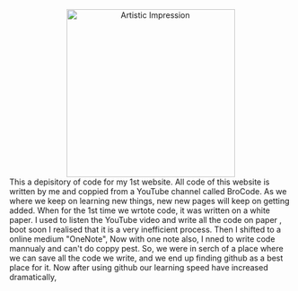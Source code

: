 <center>
<img src="https://th.bing.com/th/id/OIG.Gv9A6Vi4.Jd6MA8X0Niu?pid=ImgGn" alt="Artistic Impression" width="300">
</center>
This a depisitory of code for my 1st website. All code of this website is written by me and coppied from a YouTube channel called BroCode. As we where we keep on learning new things, new new pages will keep on getting added. 
When for the 1st time we wrtote code, it was written on a white paper. I used to listen the YouTube video and write all the code on paper 
, boot soon I realised that it is a very inefficient process. Then I shifted to a online medium "OneNote",
Now with one note also, I nned to write code mannualy and can't do coppy pest. So, we were in serch of a place where we can save 
all the code we write, and we end up finding github as a best place for it.
Now after using github our learning speed have increased dramatically,
